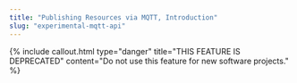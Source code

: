 ```yaml
---
title: "Publishing Resources via MQTT, Introduction"
slug: "experimental-mqtt-api"
---
```



{%
include callout.html
type="danger"
title="THIS FEATURE IS DEPRECATED"
content="Do not use this feature for new software projects."
%}

